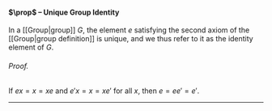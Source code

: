 #### $\prop$ – Unique Group Identity
In a [[Group|group]] $G$, the element $e$ satisfying the second axiom of the [[Group|group definition]] is unique, and we thus refer to it as the identity element of $G$.

###### *Proof.* 
If $ex=x=xe$ and $e'x=x=xe'$ for all $x$, then $e=ee' =e'$.
***